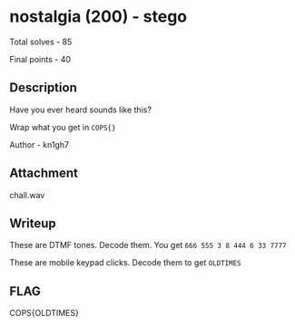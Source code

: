 # nostalgia (200) - stego

Total solves - 85

Final points - 40

## Description
Have you ever heard sounds like this? 

Wrap what you get in `COPS{}`

Author - kn1gh7

## Attachment
chall.wav

## Writeup
These are DTMF tones. Decode them. You get `666 555 3 8 444 6 33 7777`

These are mobile keypad clicks. Decode them to get `OLDTIMES`

## FLAG
COPS{OLDTIMES}
